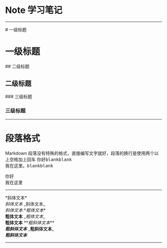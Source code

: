 # Note 学习笔记

* * *
\# 一级标题  
# 一级标题  
\## 二级标题  
## 二级标题
\### 三级标题  
### 三级标题  

* * *
# 段落格式
Markdown 段落没有特殊的格式，直接编写文字就好，段落的换行是使用两个以上空格加上回车
你好<kbd>blank</kbd><kbd>blank</kbd>  
我在这里。<kbd>blank</kbd><kbd>blank</kbd>  

你好  
我在这里  

* * *
\*斜体文本*  
*斜体文本* 
\_斜体文本_  
_斜体文本_
\**粗体文本**  
**粗体文本** 
\__粗体文本__  
__粗体文本__
\*\**粗斜体文本***  
***粗斜体文本***
\___粗斜体文本___  
___粗斜体文本___
* * *